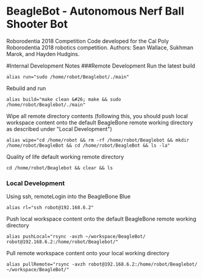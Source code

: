 # BeagleBot - Autonomous Nerf Ball Shooter Bot
Roborodentia 2018
Competition Code developed for the Cal Poly Roborodentia 2018 robotics competition.
Authors: Sean Wallace, Sukhman Marok, and Hayden Hudgins.


#Internal Development Notes
###Remote Development
Run the latest build
```
alias run="sudo /home/robot/Beaglebot/./main"
```

Rebuild and run
```
alias build="make clean &#26; make && sudo /home/robot/Beaglebot/./main"
```

Wipe all remote directory contents (following this, you should push local workspace content onto the default BeagleBone remote working directory as described under "Local Development")
```
alias wipe="cd /home/robot && rm -rf /home/robot/Beaglebot && mkdir /home/robot/BeagleBot && cd /home/robot/BeagleBot && ls -la"
```

Quality of life default working remote directory
```
cd /home/robot/Beaglebot && clear && ls
```

### Local Development
Using ssh, remoteLogin into the BeagleBone Blue
```
alias rl="ssh robot@192.168.6.2"

```

Push local workspace content onto the default BeagleBone remote working directory
```
alias pushLocal="rsync -avzh ~/workspace/BeagleBot/ robot@192.168.6.2:/home/robot/Beaglebot/"
```

Pull remote workspace content onto your local working directory
```
alias pullRemote="rsync -avzh robot@192.168.6.2:/home/robot/Beaglebot/ ~/workspace/BeagleBot/"

```
